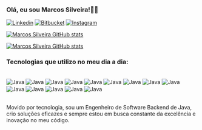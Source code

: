 ### Olá, eu sou Marcos Silveira!👋🏻 

[![Linkedin](https://img.shields.io/badge/LinkedIn-0077B5?style=for-the-badge&logo=linkedin&logoColor=white
)](https://https://www.linkedin.com/in/software-engineer-marcos-silveira/)
[![Bitbucket](https://img.shields.io/badge/Bitbucket-0747a6?style=for-the-badge&logo=bitbucket&logoColor=white
)](https://bitbucket.org/evolvercode/workspace/overview/)
[![Instagram](https://img.shields.io/badge/Instagram-E4405F?style=for-the-badge&logo=instagram&logoColor=white
)](https://www.instagram.com/_marcosvsilveira/)

[![Marcos Silveira GitHub stats](https://github-readme-stats.vercel.app/api?username=Marcossjb1&theme=blue-green
)](https://github.com/anuraghazra/github-readme-stats)

[![Marcos Silveira GitHub stats](https://github-readme-stats.vercel.app/api/top-langs/?username=Marcossjb1&theme=blue-green
)](https://github.com/Marcossjb1/github-readme-stats)

### Tecnologias que utilizo no meu dia a dia:

<div style="display: inline_block"><br/>
<img align="center" alt="Java"src="https://img.shields.io/badge/Java-ED8B00?style=for-the-badge&logo=openjdk&logoColor=white" />
<img align="center" alt="Java"src="https://img.shields.io/badge/Spring-6DB33F?style=for-the-badge&logo=spring&logoColor=white"/>
<img align="center" alt="Java"src="https://img.shields.io/badge/MySQL-00000F?style=for-the-badge&logo=mysql&logoColor=white"/>
<img align="center" alt="Java"src="https://img.shields.io/badge/PostgreSQL-316192?style=for-the-badge&logo=postgresql&logoColor=white"/>
<img align="center" alt="Java"src="https://img.shields.io/badge/MongoDB-4EA94B?style=for-the-badge&logo=mongodb&logoColor=white"/>
<img align="center" alt="Java"src="https://img.shields.io/badge/Amazon_AWS-232F3E?style=for-the-badge&logo=amazon-aws&logoColor=white"/>
<img align="center" alt="Java"src="https://img.shields.io/badge/json%20web%20tokens-323330?style=for-the-badge&logo=json-web-tokens&logoColor=pink"/>
<img align="center" alt="Java"src="https://img.shields.io/badge/Hibernate-59666C?style=for-the-badge&logo=Hibernate&logoColor=white"/>
<img align="center" alt="Java"src="https://img.shields.io/badge/GIT-E44C30?style=for-the-badge&logo=git&logoColor=white"/>
<img align="center" alt="Java"src="https://img.shields.io/badge/Hyper-000000?style=for-the-badge&logo=hyper&logoColor=white"/>
<img align="center" alt="Java"src="https://img.shields.io/badge/Figma-F24E1E?style=for-the-badge&logo=figma&logoColor=white"/>
<img align="center" alt="Java"src="https://img.shields.io/badge/HTML5-E34F26?style=for-the-badge&logo=html5&logoColor=white"/>
<img align="center" alt="Java"src="https://img.shields.io/badge/CSS3-1572B6?style=for-the-badge&logo=css3&logoColor=white"/>
<img align="center" alt="Java"src="https://img.shields.io/badge/Sass-CC6699?style=for-the-badge&logo=sass&logoColor=white"/>
</div><br/>

Movido por tecnologia, sou um Engenheiro de Software Backend de Java, crio soluções eficazes e sempre estou em busca constante da excelência e inovação no meu código.
